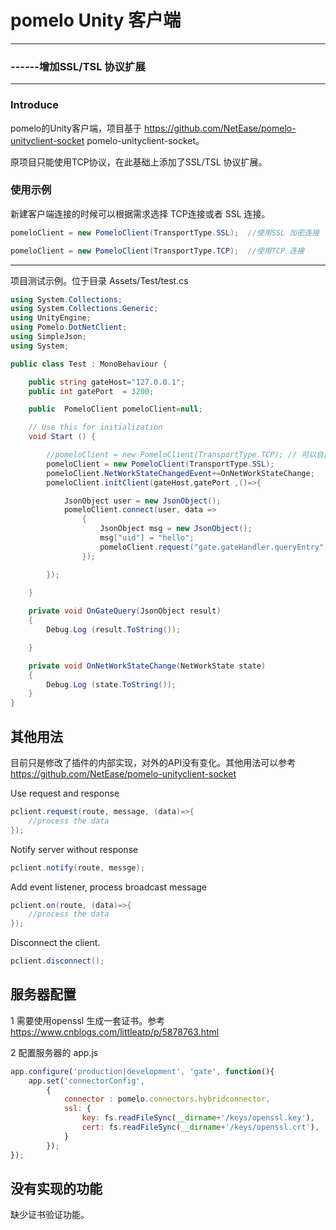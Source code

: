 # pomelo Unity 客户端 

-----

### ------增加SSL/TSL 协议扩展

-----

### Introduce

pomelo的Unity客户端，项目基于 <https://github.com/NetEase/pomelo-unityclient-socket> pomelo-unityclient-socket。

原项目只能使用TCP协议，在此基础上添加了SSL/TSL 协议扩展。

### 使用示例

新建客户端连接的时候可以根据需求选择 TCP连接或者 SSL 连接。

```C#
pomeloClient = new PomeloClient(TransportType.SSL);  //使用SSL 加密连接
```

```C#
pomeloClient = new PomeloClient(TransportType.TCP);  //使用TCP 连接
```


-----


项目测试示例。位于目录 Assets/Test/test.cs

```C#
using System.Collections;
using System.Collections.Generic;
using UnityEngine;
using Pomelo.DotNetClient;
using SimpleJson;
using System;

public class Test : MonoBehaviour {

	public string gateHost="127.0.0.1";
	public int gatePort  = 3200;

	public  PomeloClient pomeloClient=null;

	// Use this for initialization
	void Start () {

		//pomeloClient = new PomeloClient(TransportType.TCP); // 可以自由选择TCP 协议或者 SSL协议。
		pomeloClient = new PomeloClient(TransportType.SSL);
		pomeloClient.NetWorkStateChangedEvent+=OnNetWorkStateChange;
		pomeloClient.initClient(gateHost,gatePort ,()=>{

			JsonObject user = new JsonObject();
			pomeloClient.connect(user, data =>
				{
					JsonObject msg = new JsonObject();
					msg["uid"] = "hello";
					pomeloClient.request("gate.gateHandler.queryEntry",msg, OnGateQuery);
				});

		});
		
	}

	private void OnGateQuery(JsonObject result)
	{
		Debug.Log (result.ToString());

	}

	private void OnNetWorkStateChange(NetWorkState state)
	{
		Debug.Log (state.ToString());
	}
}

```

## 其他用法

目前只是修改了插件的内部实现，对外的API没有变化。其他用法可以参考<https://github.com/NetEase/pomelo-unityclient-socket>

Use request and response

```c#
pclient.request(route, message, (data)=>{
    //process the data
});
```

Notify server without response

```c#
pclient.notify(route, messge);
```

Add event listener, process broadcast message

```c#
pclient.on(route, (data)=>{
    //process the data
});
```
Disconnect the client.

```c#
pclient.disconnect();
```

## 服务器配置

1 需要使用openssl 生成一套证书。参考 <https://www.cnblogs.com/littleatp/p/5878763.html>

2 配置服务器的 app.js

```javascript
app.configure('production|development', 'gate', function(){
    app.set('connectorConfig',
        {
            connector : pomelo.connectors.hybridconnector,
            ssl: {
                key: fs.readFileSync(__dirname+'/keys/openssl.key'),
                cert: fs.readFileSync(__dirname+'/keys/openssl.crt'),
            }
        });
});
```

## 没有实现的功能

缺少证书验证功能。






